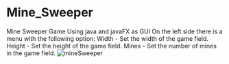 # Mine_Sweeper
Mine Sweeper Game Using java and javaFX as GUI
On the left side there is a menu with the following option:
Width - Set the width of the game field.
Height - Set the height of the game field.
Mines - Set the number of mines in the game field.
![mineSweeper](https://user-images.githubusercontent.com/81267363/152899399-85252a21-a6fc-470c-8f7c-54425f5dae83.png)

